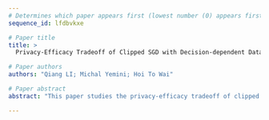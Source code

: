 ```yaml
--- 
# Determines which paper appears first (lowest number (0) appears first)
sequence_id: lfdbvkxe

# Paper title 
title: >
  Privacy-Efficacy Tradeoff of Clipped SGD with Decision-dependent Data

# Paper authors 
authors: "Qiang LI; Michal Yemini; Hoi To Wai"

# Paper abstract 
abstract: "This paper studies the privacy-efficacy tradeoff of clipped SGD algorithms when there is an interplay between the data distribution and the model deployed by the algorithm during training, also known as the performative prediction setting. Our contributions are two-fold. First, we show that the projected clipped SGD (**PCSGD**) algorithm may converge to a biased solution bounded away from the performative stable point. We quantify the lower and upper bound for the bias magnitude and demonstrate a *bias amplification* phenomenon where the bias grows with the sensitivity of the data distribution. Second, we suggest remedies to trade-off between the clipping bias and privacy guarantee using an asymptotically optimal step size design for **PCSGD**. Numerical experiments are presented to verify our analysis."

--- 
```

